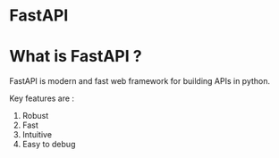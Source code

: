 # FastAPI

<h1> What is FastAPI ? </h1>

<p> FastAPI is modern and fast web framework for building APIs in python. </p>
Key features are :
<ol>
  <li> Robust </li>
  <li> Fast </li>
  <li> Intuitive </li>
  <li> Easy to debug </li>
</ol>
